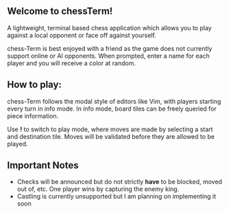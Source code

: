 ## Welcome to chessTerm! 
A lightweight, terminal based chess application which allows you to play 
against a local opponent or face off against yourself. 

chess-Term is best enjoyed with a friend as the game does not currently support 
online or AI opponents. When prompted, enter a name for each player and you 
will receive a color at random. 
## How to play:
chess-Term follows the modal style of editors like Vim, with players 
starting every turn in info mode. In info mode, board tiles can be freely
queried for piece information.

Use **!** to switch to play mode, where moves are made by selecting a start
and destination tile. Moves will be validated before they are allowed to 
be played. 

## Important Notes
- Checks will be announced but do not strictly **have** to be blocked, moved 
out of, etc. One player wins by capturing the enemy king.
- Castling is currently unsupported but I am planning on implementing it soon
